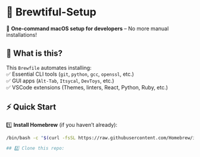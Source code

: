 # 🍺 Brewtiful-Setup  

🚀 **One-command macOS setup for developers** – No more manual installations!  

## 📌 What is this?  
This `Brewfile` automates installing:  
✅ Essential CLI tools (`git`, `python`, `gcc`, `openssl`, etc.)  
✅ GUI apps (`Alt-Tab`, `Itsycal`, `DevToys`, etc.)  
✅ VSCode extensions (Themes, linters, React, Python, Ruby, etc.)  

## ⚡ Quick Start  
1️⃣ **Install Homebrew** (if you haven’t already):  
   ```sh
   /bin/bash -c "$(curl -fsSL https://raw.githubusercontent.com/Homebrew/install/HEAD/install.sh)"

## 2️⃣ Clone this repo:
